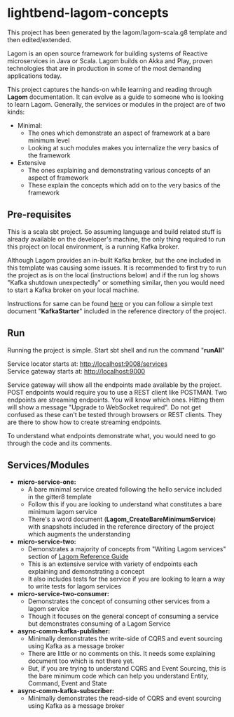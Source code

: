 # lightbend-lagom-concepts

This project has been generated by the lagom/lagom-scala.g8 template and then edited/extended. 

Lagom is an open source framework for building systems of Reactive microservices in Java or Scala. Lagom builds on Akka and Play, proven technologies that are in production in 
some of the most demanding applications today.  

This project captures the hands-on while learning and reading through **Lagom** documentation. It can evolve as a guide to someone who is looking to learn Lagom. Generally, the
services or modules in the project are of two kinds: 
   
- Minimal: 
    - The ones which demonstrate an aspect of framework at a bare minimum level
    - Looking at such modules makes you internalize the very basics of the framework
- Extensive
    - The ones explaining and demonstrating various concepts of an aspect of framework 
    - These explain the concepts which add on to the very basics of the framework

## Pre-requisites
This is a scala sbt project. So assuming language and build related stuff is already available on the developer's machine, the only thing required to run this project on local 
environment, is a running Kafka broker.  

Although Lagom provides an in-built Kafka broker, but the one included in this template was causing some issues. It is recommended to first try to run the project as is on the 
local (instructions below) and if the run log shows "Kafka shutdown unexpectedly" or something similar, then you would need to start a Kafka broker on your local machine.  

Instructions for same can be found [here](https://kafka.apache.org/quickstart) or you can follow a simple text document "**KafkaStarter**" included in the reference directory of the
project.

## Run
Running the project is simple. Start sbt shell and run the command "**runAll**"

Service locator starts at: [http://localhost:9008/services](http://localhost:9008/services)  
Service gateway starts at: [http://localhost:9000](http://localhost:9008/services)

Service gateway will show all the endpoints made available by the project. POST endpoints would require you to use a REST client like POSTMAN. Two endpoints are streaming 
endpoints. You will know which ones. Hitting them will show a message "Upgrade to WebSocket required". Do not get confused as these can't be tested through browsers or REST 
clients. They are there to show how to create streaming endpoints.  

To understand what endpoints demonstrate what, you would need to go through the code and its comments.

## Services/Modules
- **micro-service-one:**   
    - A bare minimal service created following the hello service included in the gitter8 template
    - Follow this if you are looking to understand what constitutes a bare minimum lagom service
    - There's a word document (**Lagom_CreateBareMinimumService**) with snapshots included in the reference directory of the project which augments the understanding
- **micro-service-two:** 
    - Demonstrates a majority of concepts from "Writing Lagom services" section of [Lagom Reference Guide](https://www.lagomframework.com/documentation/current/scala/ReferenceGuide.html)
    - This is an extensive service with variety of endpoints each explaining and demonstrating a concept
    - It also includes tests for the service if you are looking to learn a way to write tests for lagom services
- **micro-service-two-consumer:** 
    - Demonstrates the concept of consuming other services from a lagom service
    - Though it focuses on the general concept of consuming a service but demonstrates consuming of a Lagom Service
- **async-comm-kafka-publisher:** 
    - Minimally demonstrates the write-side of CQRS and event sourcing using Kafka as a message broker
    - There are little or no comments on this. It needs some explaining document too which is not there yet.
    - But, if you are trying to understand CQRS and Event Sourcing, this is the bare minimum code which can help you understand Entity, Command, Event and State
- **async-comm-kafka-subscriber:** 
    - Minimally demonstrates the read-side of CQRS and event sourcing using Kafka as a message broker




   
